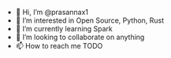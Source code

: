 - 👋 Hi, I’m @prasannax1
- 👀 I’m interested in Open Source, Python, Rust
- 🌱 I’m currently learning Spark
- 💞️ I’m looking to collaborate on anything
- 📫 How to reach me TODO

<!---
prasannax1/prasannax1 is a ✨ special ✨ repository because its `README.md` (this file) appears on your GitHub profile.
You can click the Preview link to take a look at your changes.
--->
